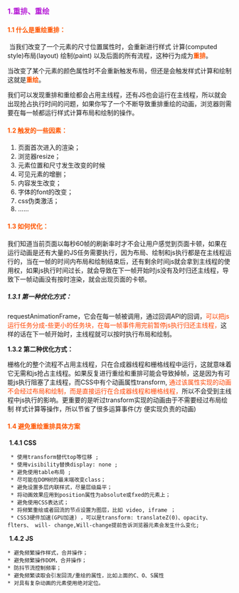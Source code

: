 ### <font color="#b71ed7">1.重排、重绘</font>

####  <font color="#f50">1.1 什么是重绘重排：</font>

​	当我们改变了一个元素的尺寸位置属性时，会重新进行样式 计算(computed style)布局(layout) 绘制(paint) 以及后面的所有流程，这种行为成为<font color="#f50">**重排**</font>。

​	当改变了某个元素的颜色属性时不会重新触发布局，但还是会触发样式计算和绘制这就是<font color="#f50">**重绘**</font>。

​	我们可以发现重排和重绘都会占用主线程，还有JS也会运行在主线程，所以就会出现抢占执行时间的问题，如果你写了一个不断导致重排重绘的动画，浏览器则需要在每一帧都运行样式计算布局和绘制的操作。

####  <font color="#f50">1.2 触发的一些因素：</font>

1. 页面首次进入的渲染；
2. 浏览器resize；
3. 元素位置和尺寸发生改变的时候
4. 可见元素的增删；
5. 内容发生改变；
6. 字体的font的改变；
7. css伪类激活；
8.  ......

#### <font color="#f50">1.3 如何优化：</font>

​	我们知道当前页面以每秒60帧的刷新率时才不会让用户感觉到页面卡顿，如果在运行动画是还有大量的JS任务需要执行，因为布局、绘制和js执行都是在主线程运行的，当在一帧的时间内布局和绘制结束后，还有剩余时间js就会拿到主线程的使用权，如果js执行时间过长，就会导致在下一帧开始时js没有及时归还主线程，导致下一帧动画没有按时渲染，就会出现页面的卡顿。

##### 1.3.1 第一种优化方式：

​	requestAnimationFrame，它会在每一帧被调用，通过回调API的回调，<font color="#f40">可以把js运行任务分成-些更小的任务块，在每一帧事件用完前暂停js执行归还主线程，</font>这样的话在下一帧开始时，主线程就可以按时执行布局和绘制。

**1.3.2 第二种优化方式：**

​	栅格化的整个流程不占用主线程，只在合成器线程和栅格线程中运行，这就意味着它无需和js抢占主线程。如果反复进行重绘和重排可能会导致掉帧，这是因为有可能js执行阻塞了主线程，而CSS中有个动画属性transform, <font color="#f40">通过该属性实现的动画不会经过布局和绘制，而是直接运行在合成器线程和栅格线程，</font>所以不会受到主线程中js执行的影响。更重要的是听过transform实现的动画由于不需要经过布局绘制 样式计算等操作，所以节省了很多运算事件(方 便实现负责的动画)

#### <font color="#f50">1.4 避免重绘重排具体方案</font>

​	**1.4.1 CSS**

	 * 使用transform替代top等位移 ; 
	 * 使用visibility替换display: none ;
	 * 避免使用table布局 ;
	 * 尽可能在DOM树的最末端改变class；
	 * 避免设置多层内联样式，尽量层级扁平；
	 * 将动画效果应用到position属性为absolute或fxed的元素上；
	 * 避免使用CSS表达式；
	 * 将频繁重绘或者回流的节点设置为图层，比如 video, iframe ；
	 * CSS3硬件加速(GPU加速) ，可以是transform: translateZ(0)、opacity、 flters、 will- change,Will-change提前告诉浏览器元素会发生什么变化;

​	**1.4.2 JS**

	* 避免频繁操作样式，合并操作；
	* 避免频繁操作DOM，合并操作；
	* 防抖节流控制频率；
	* 避免频繁读取会引发回流/重绘的属性，比如上面的C、O、S属性
	* 对具有复杂动画的元素使用绝对定位。